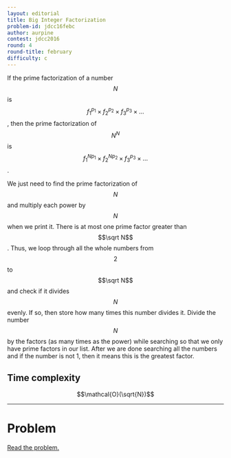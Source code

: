 ```yaml
---
layout: editorial
title: Big Integer Factorization
problem-id: jdcc16febc
author: aurpine
contest: jdcc2016
round: 4
round-title: february
difficulty: c
---
```


If the prime factorization of a number $$N$$ is $${f_1}^{p_1} \times {f_2}^{p_2} \times {f_3}^{p_3} \times \dots$$, then the prime factorization of $$N^N$$ is $${f_1}^{Np_1} \times {f_2}^{Np_2} \times {f_3}^{p_3} \times \dots$$.
  
We just need to find the prime factorization of $$N$$ and multiply each power by $$N$$ when we print it. There is at most one prime factor greater than $$\sqrt N$$. Thus, we loop through all the whole numbers from $$2$$ to $$\sqrt N$$ and check if it divides $$N$$ evenly. If so, then store how many times this number divides it. Divide the number $$N$$ by the factors (as many times as the power) while searching so that we only have prime factors in our list. After we are done searching all the numbers and if the number is not 1, then it means this is the greatest factor.

## Time complexity
$$\mathcal{O}(\sqrt{N})$$

---

# Problem
[Read the problem.](/cpt-problems/jdcc/2016/february/c)

